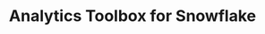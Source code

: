 ---
title: Analytics Toolbox for Snowflake
description: "Unlock Spatial Analytics in Snowflake"
icon: "/img/icons/snowflake-analytics-toolbox.png"
repoUrl: https://github.com/CartoDB/analytics-toolbox-core

url: analytics-toolbox-snowflake
indexPage: "overview/getting-started.md"

aliases:
    - /analytics-toolbox-sf/
    - /analytics-toolbox-sf/overview/getting-started/

cascade:
  basePath: analytics-toolbox-snowflake
  menu:
    - title: "Overview"
      folder:
        - title: "Getting started"
        - title: "Getting access"
        - title: "Spatial indexes"
        - title: "Tilesets"
    - title: "Guides"
      folder:
        - title: "Running queries from Builder"
    - title: "Examples"
      # folder:
      #   - title: "A Quadkey grid of stores locations and simple cannibalization analysis"
      #   - title: "Minkowski distance to perform cannibalization analysis"
      #   - title: "Computing US airport connections and route interpolations"
      #   - title: "New supplier offices based on store locations clusters"
      #   - title: "Analyzing store location coverage using a Voronoi diagram"
      #   - title: "Enrichment of catchment areas for store characterization"
    - title: "SQL Reference"
      folder:
        - title: "Overview"
        - title: "accessors"
        - title: "clustering"
        - title: "constructors"
        - title: "data"
        - title: "h3"
        - title: "lds"
        - title: "measurements"
        - title: "placekey"
        - title: "processing"
        - title: "quadbin"
        - title: random
        - title: "s2"
        - title: "tiler"
        - title: "transformations"
    - title: "Release notes"
---